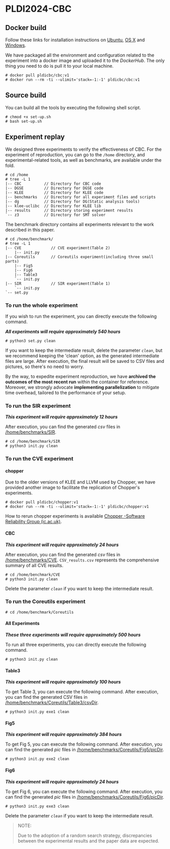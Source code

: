 # PLDI2024-CBC

## Docker build

Follow these links for installation instructions on [Ubuntu](https://docs.docker.com/engine/install/ubuntu/), [OS X](https://docs.docker.com/installation/mac/) and [Windows](https://docs.docker.com/installation/windows/).


We have packaged all the environment and configuration related to the experiment into a docker image and uploaded it to the *DockerHub*. The only thing you need to do is pull it to your local machine.

```
# docker pull pldicbc/cbc:v1
# docker run --rm -ti --ulimit='stack=-1:-1' pldicbc/cbc:v1
```

## Source build

You can build all the tools by executing the following shell script.

```
# chmod +x set-up.sh
# bash set-up.sh
```

## Experiment replay

We designed three experiments to verify the effectiveness of CBC. For the experiment of reproduction, you can go to the ```/home``` directory, and experimental-related tools, as well as benchmarks, are available under the fold.

```
# cd /home
# tree -L 1
|-- CBC          // Directory for CBC code
|-- DGSE         // Directory for DGSE code
|-- KLEE         // Directory for KLEE code
|-- benchmarks   // Directory for all experiment files and scripts
|-- dg           // Directory for DG(Static analysis tools)
|-- klee-uclibc  // Directory for KLEE lib
|-- results      // Directory storing experiment results
`-- z3           // Directory for SMT solver
```

The benchmark directory contains all experiments relevant to the work described in this paper.

```
# cd /home/benchmark/
# tree -L 1
|-- CVE             // CVE experiment(Table 2) 
	|-- init.py
|-- Coreutils       // Coreutils experiment(including three small parts)
	|-- Fig5
	|-- Fig6
	|-- Table3
	`-- init.py
|-- SIR             // SIR experiment(Table 1)
	`-- init.py
`-- set.py
```

### To run the whole experiment

If you wish to run the experiment, you can directly execute the following command.

***All experiments will require approximately 540 hours***

```
# python3 set.py clean
```

If you want to keep the intermediate result, delete the parameter *`clean`*, but we recommend keeping the 'clean' option, as the generated intermediate files are large. After execution, the final result will be saved to  CSV files and pictures, so there's no need to worry.

By the way, to expedite experiment reproduction, we have **archived the outcomes of the most recent run** within the container for reference. Moreover, we strongly advocate **implementing parallelization** to mitigate time overhead, tailored to the performance of your setup.

### To run the **SIR** experiment

***This experiment will require approximately 12 hours***

After execution, you can find the generated *csv* files in <u>/home/benchmarks/SIR</u>.

```
# cd /home/benchmark/SIR
# python3 init.py clean
```

### To run the **CVE** experiment

#### chopper

Due to the older versions of KLEE and LLVM used by Chopper, we have provided another image to facilitate the replication of Chopper's experiments.

```
# docker pull pldicbc/chopper:v1
# docker run --rm -ti --ulimit='stack=-1:-1' pldicbc/chopper:v1
```

How to rerun chopper experiments is available [Chopper -Software Reliability Group (ic.ac.uk)](https://srg.doc.ic.ac.uk/projects/chopper/artifact.html).

#### CBC

***This experiment will require approximately 24 hours***

After execution, you can find the generated *csv* files in <u>/home/benchmarks/CVE</u>. `CSV_results.csv` represents the comprehensive summary of all CVE results.

```
# cd /home/benchmark/CVE
# python3 init.py clean
```

Delete the parameter *`clean`* if you want to keep the intermediate result.

### To run the **Coreutils** experiment

```
# cd /home/benchmark/Coreutils
```

#### All Experiments

***These three experiments will require approximately 500 hours***

To run all three experiments, you can directly execute the following command.

```
# python3 init.py clean
```

#### Table3

***This experiment will require approximately 100 hours***

To get Table 3, you can execute the following command. After execution, you can find the generated CSV files in <u>/home/benchmarks/Coreutils/Table3/csvDir</u>.

```
# python3 init.py exe1 clean
```

#### Fig5

***This experiment will require approximately 384 hours***

To get Fig 5, you can execute the following command. After execution, you can find the generated *pic* files in <u>/home/benchmarks/Coreutils/Fig5/picDir</u>.

```
# python3 init.py exe2 clean
```

#### Fig6

***This experiment will require approximately 24 hours***

To get Fig 6, you can execute the following command. After execution, you can find the generated *pic* files in <u>/home/benchmarks/Coreutils/Fig6/picDir</u>.

```
# python3 init.py exe3 clean
```

Delete the parameter *`clean`* if you want to keep the intermediate result.

> NOTE:
>
> Due to the adoption of a random search strategy, discrepancies between the experimental results and the paper data are expected.

